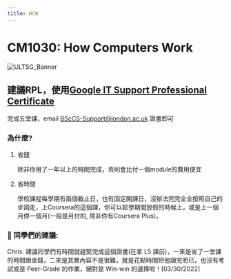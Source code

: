 ```yaml
---
title: HCW
---
```

# CM1030: How Computers Work

![ULTSG_Banner](https://user-images.githubusercontent.com/14081948/160753354-ee8de386-f666-4d3e-b1a6-7055819adabf.png)

## 建議RPL，使用[Google IT Support Professional Certificate](https://www.coursera.org/professional-certificates/google-it-support)

完成五堂課，email [BScCS-Support@london.ac.uk](mailto:BScCS-Support@london.ac.uk) 證書即可

### 為什麼?

1.  省錢
    
    除非你用了一年以上的時間完成，否則會比付一個module的費用便宜
    
2.  省時間
    
    學校課程每學期有兩個截止日，也有固定開課日，沒辦法完完全全按照自己的步調走，上Coursera的這個課，你可以趁學期間放假的時候上，或是上一個月停一個月(一般是月付的, 除非你有Coursera Plus)。

### 🤩 同學們的建議:
Chris: 建議同學們有時間就趕緊完成這個證書(在拿 L5 課前)，一來是省了一堂課的時間跟金錢，二來是其實內容不是很難，就是花點時間把他讀完而已，也沒有考試或是 Peer-Grade 的作業，絕對是 Win-win 的選擇啦！[03/30/2022]
